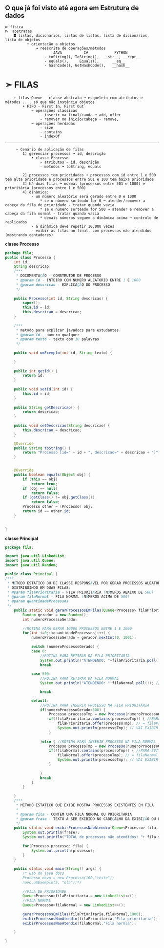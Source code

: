## O que já foi visto até agora em Estrutura de dados
    ᐅ física
    ᐅ  abstratas
        ◘ listas, dicionarios, listas de listas, lista de dicionarios, lista de objetos
              • orientação a objetos
                  ➜ reescrita de operações/métodos
                          JAVA          C#            PYTHON
                      - toString(), ToString(),  __str__, __repr__
                      - equals(),     Equals(),      __eq__
                      - hashCode(), GetHashCode(),   __hash__
# ➣ FILAS
        ➢ filas Queue - classe abstrata ➞ esqueleto com atributos e métodos .... só que não instância objetos
            • FIFO - First In, First Out
                ➜ operações classicas 
                    - inserir na final/cauda ➞ add, offer 
                    - remover no inicio/cabeça ➞ remove, 
                ➜ operações herdadas
                    - size
                    - contains
                    - indexOf
---
         ➢ Cenário de aplicação de filas
            1) gerenciar processos ➞ id, descrição
                • classe Processo
                    - atributos ➞ id, descrição
                    - metodos ➞ toString, equals
                    
            2) processos tem prioridades ➞ processos com id entre 1 e 500 tem alta prioridade e processos entre 501 e 100 tem baixa prioridade
            3) há duas filas ➞ normal (processos entre 501 e 1000) e prioritária (processos entre 1 e 500)
            4) dinâmica:
                - um número aleatório será gerado entre 0 e 1000
                    * se o número sorteado for 0 ➞ atender/remover a cabeça da fila de prioridade - tratar quando vazia 
                    * se o número sorteado for 500 ➞ atender e remover a cabeça da fila normal - tratar quando vazia
                    * demais números seguem a dinâmica acima ➞ controle de replicados
                - a dinâmica deve repetir 10.000 vezes
                - exibir as filas ao final, com processos não atendidos (mostrando contadores)
**classe Processo**
```.java
package fila;
public class Processo {
	int id;
	String descricao;
	/***
	 * DOCUMENTAÇÃO - CONSTRUTOR DE PROCESSO
	 * @param id - INTEIRO COM NUMERO ALEATORIO ENTRE 1 E 1000
	 * @param descricao - EXPLICAÇÃO DO PROCESSO
	 */
	
	public Processo(int id, String descricao) {
		super();
		this.id = id;
		this.descricao = descricao;
	}
	
	/***
	 * metodo para explicar javadocs para estudantes
	 * @param id - numero qualquer
	 * @param texto - texto com 10 palavras
	 */
	
	public void umExemplo(int id, String texto) {
		
	}
	
	public int getId() {
		return id;
	}
	
	public void setId(int id) {
		this.id = id;
	}
	
	public String getDescricao() {
		return descricao;
	}
	
	public void setDescricao(String descricao) {
		this.descricao = descricao;
	}

	@Override
	public String toString() {
		return "Processo [id=" + id + ", descricao=" + descricao + "]";
	}


	@Override
	public boolean equals(Object obj) {
		if (this == obj)
			return true;
		if (obj == null)
			return false;
		if (getClass() != obj.getClass())
			return false;
		Processo other = (Processo) obj;
		return id == other.id;
	}
	

}

```
**classe Principal**
```.java
package fila;

import java.util.LinkedList;
import java.util.Queue;
import java.util.Random;

public class Principal {
/***
 * MÉTODO ESTATICO OU DE CLASSE RESPONSÁVEL POR GERAR PROCESSOS ALEATORIOS ENTRE 1 A 1000
 * DISTRIBUINDO EM DUAS FILAS:
 * @param filaPrioritaria - FILA PRIORITÁRIA (NÚMEROS ABAIXO DE 500)
 * @param filaNormal - FILA NORMAL (NÚMEROS ACIMA DE 500)
 * @param quantidadeProcessos
 */
	public static void gerarProcessosEmFilas(Queue<Processo> filaPrioritaria,Queue<Processo> filaNormal, int quantidadeProcessos ) {
		Random gerador = new Random();
		int numeroProcessoGerado;
		
		//ROTINA PARA GERAR 10000 PROCESSOS ENTRE 1 E 1000
		for(int i=0;i<quantidadeProcessos;i++) {
			numeroProcessoGerado = gerador.nextInt(0, 1001);
			
			switch (numeroProcessoGerado) {
			case 0:
				//ROTINA PARA RETIRAR DA FILA PRIORITARIA
				System.out.println("ATENDENDO: "+filaPrioritaria.poll()); //poll = remove
				break;
				
			case 500:
				//ROTINA PARA RETIRAR DA FILA NORMAL
				System.out.println("ATENDENDO: "+filaNormal.poll()); //poll = remove

				break;

			default:
				//ROTINA PARA INSERIR PROCESSO NA FILA PRIORITÁRIA
				if(numeroProcessoGerado<500) {
					Processo processoTmp = new Processo(numeroProcessoGerado,"processo de alta prioritaria");
					if(!filaPrioritaria.contains(processoTmp)) { //PARA EVITAR A REPETIÇÃO
						filaPrioritaria.offer(processoTmp); // = filaPrioritaria.add(processoTmp);
						System.out.println(processoTmp); // VAI EXIBIR O toString DA CLASSE PROCESSO
					}
				
				}else {	//ROTINA PARA INSERIR PROCESSO NA FILA NORMAL
					Processo processoTmp = new Processo(numeroProcessoGerado,"processo normal");
					if(!filaNormal.contains(processoTmp)) { //PARA EVITAR A REPETIÇÃO
						filaNormal.offer(processoTmp); // = filaNormal.add(processoTmp);
						System.out.println(processoTmp); // VAI EXIBIR O toString DA CLASSE PROCESSO
					}
					
				}
				break;
			}
		}
	
	}
	/***
	 * METODO ESTATICO QUE EXIBE MOSTRA PROCESSOS EXISTENTES EM FILA
	 * 
	 * @param fila - CONTEM UMA FILA NORMAL OU PRIORITARIA
	 * @param frase - TEXTO A SER EXIBIDO NO CABEÇALHO DA EXIBIÇÃO OU LISTAGEM
	 */
	public static void exibirProcessosNaoAtendio(Queue<Processo> fila, String frase) {
		System.out.println(frase);
		System.out.println("TOTAL de processos não atendidos: "+ fila.size());
		
		for(Processo processo: fila) {
			System.out.println(processo);
		}
	}
	
	public static void main(String[] args) {
		/* uso do java docs
		Processo novo = new Processo(100,"teste");
		novo.umExemplo(5, "ola");*/
		
		//FILA DE PRIORIDADE
		Queue<Processo>filaPrioritaria = new LinkedList<>();
		//FILA NORMAL
		Queue<Processo>filaNormal = new LinkedList<>();
		 
		gerarProcessosEmFilas(filaPrioritaria,filaNormal,1000);
		exibirProcessosNaoAtendio(filaPrioritaria,"Fila prioritaria");
		exibirProcessosNaoAtendio(filaNormal,"Fila normla");
	
	}

}


```






